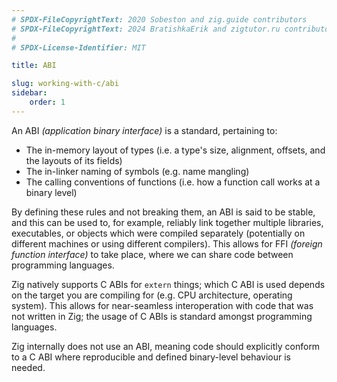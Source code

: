 ```yaml
---
# SPDX-FileCopyrightText: 2020 Sobeston and zig.guide contributors
# SPDX-FileCopyrightText: 2024 BratishkaErik and zigtutor.ru contributors
#
# SPDX-License-Identifier: MIT

title: ABI

slug: working-with-c/abi
sidebar:
    order: 1
---
```


An ABI _(application binary interface)_ is a standard, pertaining to:

- The in-memory layout of types (i.e. a type's size, alignment, offsets, and the
  layouts of its fields)
- The in-linker naming of symbols (e.g. name mangling)
- The calling conventions of functions (i.e. how a function call works at a
  binary level)

By defining these rules and not breaking them, an ABI is said to be stable, and
this can be used to, for example, reliably link together multiple libraries,
executables, or objects which were compiled separately (potentially on different
machines or using different compilers). This allows for FFI _(foreign function
interface)_ to take place, where we can share code between programming
languages.

Zig natively supports C ABIs for `extern` things; which C ABI is used depends on
the target you are compiling for (e.g. CPU architecture, operating system). This
allows for near-seamless interoperation with code that was not written in Zig;
the usage of C ABIs is standard amongst programming languages.

Zig internally does not use an ABI, meaning code should explicitly conform to a
C ABI where reproducible and defined binary-level behaviour is needed.
